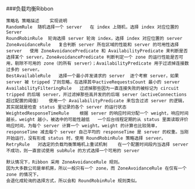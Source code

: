 ###负载均衡Ribbon


    策略名	策略描述	实现说明
    RandomRule	随机选择一个 server	在 index 上随机，选择 index 对应位置的 Server
    RoundRobinRule	轮询选择 server	轮询 index，选择 index 对应位置的 server
    ZoneAvoidanceRule	复合判断 server 所在区域的性能和 server 的可用性选择 server	使用 ZoneAvoidancePredicate 和 AvailabilityPredicate 来判断是否选择某个 server。ZoneAvoidancePredicate 判断判定一个 zone 的运行性能是否可用，剔除不可用的 zone（的所有 server）；AvailabilityPredicate 用于过滤掉连接数过多的 server。
    BestAvailableRule	选择一个最小并发请求的 server	逐个考察 server，如果 server 被 tripped 了则忽略，在选择其中activeRequestsCount 最小的 server
    AvailabilityFilteringRule	过滤掉那些因为一直连接失败的被标记为 circuit tripped 的后端 server，并过滤掉那些高并发的的后端 server（activeConnections 超过配置的阈值）	使用一个 AvailabilityPredicate 来包含过滤 server 的逻辑，其实就就是检查 status 里记录的各个 server 的运行状态
    WeightedResponseTimeRule	根据 server 的响应时间分配一个 weight，响应时间越长，weight 越小，被选中的可能性越低	一个后台线程定期的从 status 里面读取评价响应时间，为每个 server 计算一个 weight。weight 的计算也比较简单，responseTime 减去每个 server 自己平均的 responseTime 是 server 的权重。当刚开始运行，没有形成 status 时，使用 RoundRobinRule 策略选择 server。
    RetryRule	对选定的负载均衡策略机上重试机制	在一个配置时间段内当选择 server 不成功，则一直尝试使用 subRule 的方式选择一个可用的 server

    默认情况下，Ribbon 采用 ZoneAvoidanceRule 规则。
    因为大多数公司是单机房，所以一般只有一个 zone，而 ZoneAvoidanceRule 在仅有一个 zone 的情况下，
    会退化成轮询的选择方式，所以会和 RoundRobinRule 规则类似。